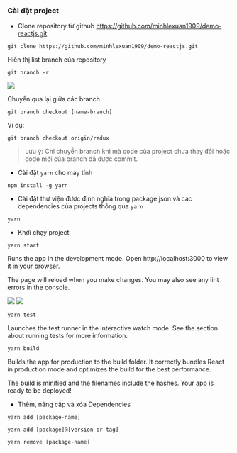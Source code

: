 ### Cài đặt project

- Clone repository từ github https://github.com/minhlexuan1909/demo-reactjs.git

```
git clone https://github.com/minhlexuan1909/demo-reactjs.git
```


Hiển thị list branch của repository
```
git branch -r
```

<img src="https://firebasestorage.googleapis.com/v0/b/guide-app-6b862.appspot.com/o/Screenshot%202023-05-17%20210635.png?alt=media&token=37a67a92-fff7-4921-84dc-0ddf93ca1f8a"/>

Chuyển qua lại giữa các branch
```
git branch checkout [name-branch]
```

Ví dụ:
```
git branch checkout origin/redux
```
> Lưu ý: Chỉ chuyển branch khi mà code của project chưa thay đổi hoặc code mới của branch đã được commit.

- Cài đặt `yarn` cho máy tính

```
npm install -g yarn
```

- Cài đặt thư viện được định nghĩa trong package.json và các dependencies của projects thông qua `yarn`

```
yarn
```

- Khởi chạy project
```
yarn start
```
Runs the app in the development mode.
Open http://localhost:3000 to view it in your browser.

The page will reload when you make changes.
You may also see any lint errors in the console.

<img src="https://i.stack.imgur.com/8SHQU.png"/>

<img src="https://www.w3schools.com/react/screenshot_myfirstreact.png"/>

```
yarn test
```
Launches the test runner in the interactive watch mode.
See the section about running tests for more information.

```
yarn build
```
Builds the app for production to the build folder.
It correctly bundles React in production mode and optimizes the build for the best performance.

The build is minified and the filenames include the hashes.
Your app is ready to be deployed!



- Thêm, nâng cấp và xóa Dependencies

```
yarn add [package-name]
```

```
yarn add [package]@[version-or-tag]
```

```
yarn remove [package-name]
```

